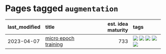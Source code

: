 # Pages tagged `augmentation`

|last_modified|title|est. idea maturity|tags
|:---|:---|---:|:---|
|2023-04-07|[micro epoch training](../micro-epoch.md)|733|[![](https://img.shields.io/badge/tag-augmentation-d12fe)](../tags/augmentation.md) [![](https://img.shields.io/badge/tag-dataset-1743a)](../tags/dataset.md) [![](https://img.shields.io/badge/tag-heuristics-2db795)](../tags/heuristics.md) [![](https://img.shields.io/badge/tag-tooling-c92725)](../tags/tooling.md) [![](https://img.shields.io/badge/tag-training-abf295)](../tags/training.md)|